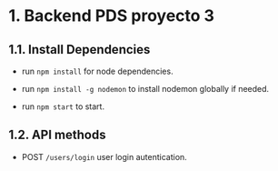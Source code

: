 # 1. Backend PDS proyecto 3

## 1.1. Install Dependencies

- run `npm install` for node dependencies.
- run `npm install -g nodemon` to install nodemon globally if needed.

- run `npm start` to start.

## 1.2. API methods

- POST `/users/login` user login autentication.

